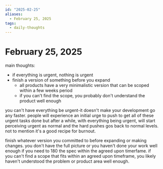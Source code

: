 ```yaml
---
id: "2025-02-25"
aliases:
  - February 25, 2025
tags:
  - daily-thoughts
---
```


# February 25, 2025

main thoughts:
- if everything is urgent, nothing is urgent
- finish a version of something before you expand
  - all products have a very minimalistic version that can be scoped within a few weeks period
  - if you can't find the scope, you probably don't understand the product well enough

you can't have everything be urgent-it doesn't make your development go any faster. people will experience an initial urge to push to get all of these urgent tasks done but after a while, with everything being urgent, will start perceiving urgent as normal and the hard pushes gos back to normal levels. not to mention it's a good recipe for burnout.

finish whatever version you committed to before expanding or making changes. you don't have the full picture or you haven't done your work well enough if you need to 180 the spec within the agreed upon timerfame. if you can't find a scope that fits within an agreed upon timeframe, you likely haven't understood the problem or product area well enough.
